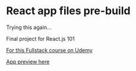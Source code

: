 # React app files pre-build

Trying this again... 

Final project for React.js 101

<a href="https://www.udemy.com/share/1046683@safLjsl53w-0V68JIlD9VGN8zlJ6_YlvqleDbJErgGMwA_UeDJBT4k2ErN0NJPoEqw==/">For this Fullstack course on Udemy</a>

<a href="https://gracious-khorana-bee2d4.netlify.app/">App preview here</a>

